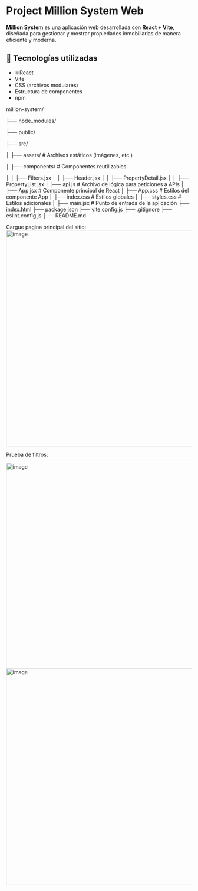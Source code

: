 # Project Million System Web

**Million System** es una aplicación web desarrollada con **React + Vite**, diseñada para gestionar y mostrar propiedades inmobiliarias de manera eficiente y moderna.

## 🚀 Tecnologías utilizadas

- ⚛React
-  Vite
-  CSS (archivos modulares)
-  Estructura de componentes
-  npm

million-system/

├── node_modules/

├── public/

├── src/

│ ├── assets/ # Archivos estáticos (imágenes, etc.)

│ ├── components/ # Componentes reutilizables

│ │ ├── Filters.jsx
│ │ ├── Header.jsx
│ │ ├── PropertyDetail.jsx
│ │ ├── PropertyList.jsx
│ ├── api.js # Archivo de lógica para peticiones a APIs
│ ├── App.jsx # Componente principal de React
│ ├── App.css # Estilos del componente App
│ ├── index.css # Estilos globales
│ ├── styles.css # Estilos adicionales
│ ├── main.jsx # Punto de entrada de la aplicación
├── index.html
├── package.json
├── vite.config.js
├── .gitignore
├── eslint.config.js
├── README.md

Cargue pagina principal del sitio:
<img width="921" height="585" alt="image" src="https://github.com/user-attachments/assets/1941d3f8-020e-4f97-bfd5-80d256e8107c" />

Prueba de filtros:

<img width="921" height="556" alt="image" src="https://github.com/user-attachments/assets/0f73d5c0-b4cd-4401-abad-78c31a840c76" />

<img width="921" height="587" alt="image" src="https://github.com/user-attachments/assets/42292b3e-068a-407b-a2b8-cacaf9148923" />

